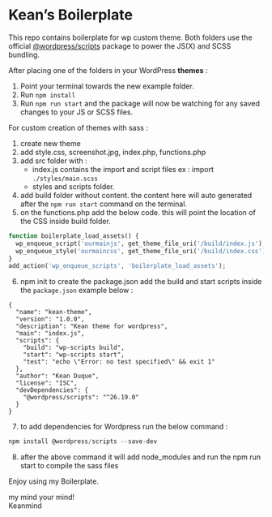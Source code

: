 # Kean&rsquo;s Boilerplate

This repo contains boilerplate for wp custom theme. Both folders use the official [@wordpress/scripts](https://www.npmjs.com/package/@wordpress/scripts) package to power the JS(X) and SCSS bundling.

After placing one of the folders in your WordPress **themes** :

1. Point your terminal towards the new example folder.
1. Run `npm install`
1. Run `npm run start` and the package will now be watching for any saved changes to your JS or SCSS files.

For custom creation of themes with sass : 
1. create new theme
1. add style.css, screenshot.jpg, index.php, functions.php
1. add src folder with :
    - index.js contains the import and script files ex : import `./styles/main.scss`
    - styles and scripts folder. 
1. add build folder without content. the content here will auto generated after the `npm run start` command on the terminal.
1. on the functions.php add the below code. this will point the location of the CSS inside build folder.

```php
function boilerplate_load_assets() {
  wp_enqueue_script('ourmainjs', get_theme_file_uri('/build/index.js'), array('wp-element'), '1.0', true);
  wp_enqueue_style('ourmaincss', get_theme_file_uri('/build/index.css'));
}
add_action('wp_enqueue_scripts', 'boilerplate_load_assets');
```
6. npm init to create the package.json add the build and start scripts inside the `package.json` example below : 
```
{
  "name": "kean-theme",
  "version": "1.0.0",
  "description": "Kean theme for wordpress",
  "main": "index.js",
  "scripts": {
    "build": "wp-scripts build",
    "start": "wp-scripts start",
    "test": "echo \"Error: no test specified\" && exit 1"
  },
  "author": "Kean Duque",
  "license": "ISC",
  "devDependencies": {
    "@wordpress/scripts": "^26.19.0"
  }
}

```
7. to add dependencies for Wordpress run the below command : 
```js
npm install @wordpress/scripts --save-dev
```
8. after the above command it will add node_modules and run the npm run start to compile the sass files

Enjoy using my Boilerplate.

my mind your mind!\
Keanmind
